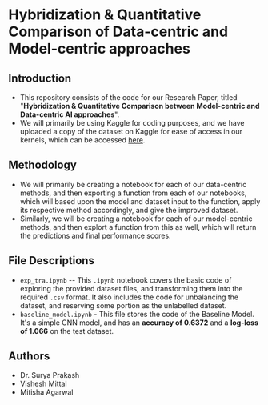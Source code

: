 # Hybridization & Quantitative Comparison of Data-centric and Model-centric approaches

## Introduction
- This repository consists of the code for our Research Paper, titled "**Hybridization & Quantitative Comparison between Model-centric and Data-centric AI approaches**".
- We will primarily be using Kaggle for coding purposes, and we have uploaded a copy of the dataset on Kaggle for ease of access in our kernels, which can be accessed [here](https://www.kaggle.com/dataset/95840441821df30ede490fae5ba502b652d1457ca80f7b8d0f0c1212d9a260f7). 

## Methodology
- We will primarily be creating a notebook for each of our data-centric methods, and then exporting a function from each of our notebooks, which will based upon the model and dataset input to the function, apply its respective method accordingly, and give the improved dataset.
- Similarly, we will be creating a notebook for each of our model-centric methods, and then explort a function from this as well, which will return the predictions and final performance scores. 

## File Descriptions
- `exp_tra.ipynb` -- This `.ipynb` notebook covers the basic code of exploring the provided dataset files, and transforming them into the required `.csv` format. It also includes the code for unbalancing the dataset, and reserving some portion as the unlabelled dataset.
- `baseline_model.ipynb` - This file stores the code of the Baseline Model. It's a simple CNN model, and has an **accuracy of 0.6372** and a **log-loss of 1.066** on the test dataset.


## Authors
- Dr. Surya Prakash
- Vishesh Mittal
- Mitisha Agarwal